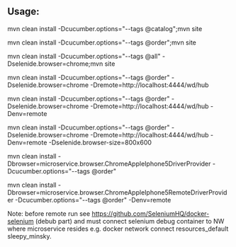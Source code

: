 Usage:
---------
mvn clean install -Dcucumber.options="--tags @catalog";mvn site

mvn clean install -Dcucumber.options="--tags @order";mvn site

mvn clean install -Dcucumber.options="--tags @all" -Dselenide.browser=chrome;mvn site

mvn clean install -Dcucumber.options="--tags @order" -Dselenide.browser=chrome -Dremote=http://localhost:4444/wd/hub

mvn clean install -Dcucumber.options="--tags @order" -Dselenide.browser=chrome -Dremote=http://localhost:4444/wd/hub -Denv=remote

mvn clean install -Dcucumber.options="--tags @order" -Dselenide.browser=chrome -Dremote=http://localhost:4444/wd/hub -Denv=remote -Dselenide.browser-size=800x600

mvn clean install -Dbrowser=microservice.browser.ChromeAppleIphone5DriverProvider -Dcucumber.options="--tags @order"

mvn clean install -Dbrowser=microservice.browser.ChromeAppleIphone5RemoteDriverProvider -Dcucumber.options="--tags @order" -Denv=remote

Note: before remote run see https://github.com/SeleniumHQ/docker-selenium (debub part) and must connect selenium debug container to NW where microservice resides e.g. docker network connect resources_default sleepy_minsky.
